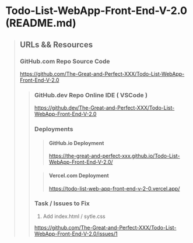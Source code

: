 # Todo-List-WebApp-Front-End-V-2.0 (README.md)

>## URLs && Resources
>
>### GitHub.com Repo Source Code
>
>https://github.com/The-Great-and-Perfect-XXX/Todo-List-WebApp-Front-End-V-2.0
>
>>### GitHub.dev Repo Online IDE ( VSCode )
>>
>>https://github.dev/The-Great-and-Perfect-XXX/Todo-List-WebApp-Front-End-V-2.0
>>
>>### Deployments
>>
>>>#### GitHub.io Deployment
>>>
>>>https://the-great-and-perfect-xxx.github.io/Todo-List-WebApp-Front-End-V-2.0/
>>
>>>#### Vercel.com Deployment
>>>
>>>https://todo-list-web-app-front-end-v-2-0.vercel.app/
>>
>>### Task / Issues to Fix
>>
>>1. Add index.html / sytle.css
>>
>>https://github.com/The-Great-and-Perfect-XXX/Todo-List-WebApp-Front-End-V-2.0/issues/1
>>
>>
>>
>>
>>
>>
>>
>>

